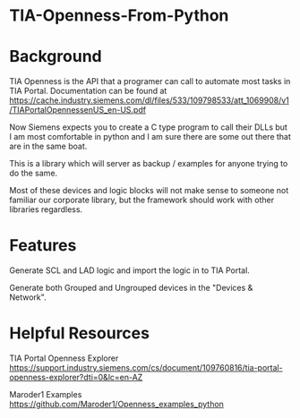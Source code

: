 # TIA-Openness-From-Python

# Background
TIA Openness is the API that a programer can call to automate most tasks in TIA Portal.
Documentation can be found at https://cache.industry.siemens.com/dl/files/533/109798533/att_1069908/v1/TIAPortalOpennessenUS_en-US.pdf

Now Siemens expects you to create a C type program to call their DLLs but I am most comfortable in python and I am sure there are some out there that are in the same boat.

This is a library which will server as backup / examples for anyone trying to do the same.

Most of these devices and logic blocks will not make sense to someone not familiar our corporate library, but the framework should work with other libraries regardless.

# Features

Generate SCL and LAD logic and import the logic in to TIA Portal.

Generate both Grouped and Ungrouped devices in the "Devices & Network".

# Helpful Resources

TIA Portal Openness Explorer https://support.industry.siemens.com/cs/document/109760816/tia-portal-openness-explorer?dti=0&lc=en-AZ

Maroder1 Examples https://github.com/Maroder1/Openness_examples_python
